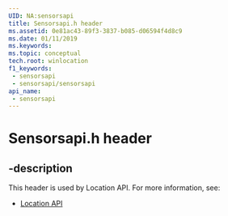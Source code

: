 ```yaml
---
UID: NA:sensorsapi
title: Sensorsapi.h header
ms.assetid: 0e81ac43-89f3-3837-b085-d06594f4d8c9
ms.date: 01/11/2019
ms.keywords: 
ms.topic: conceptual
tech.root: winlocation
f1_keywords:
 - sensorsapi
 - sensorsapi/sensorsapi
api_name:
 - sensorsapi
---
```


# Sensorsapi.h header


## -description

This header is used by Location API. For more information, see:

- [Location API](../_winlocation/index.md)

